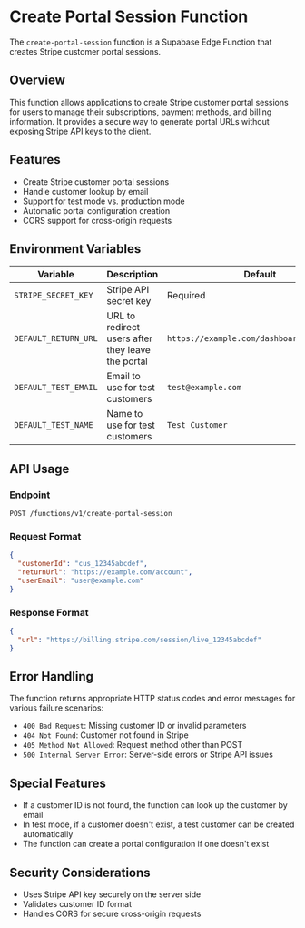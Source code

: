 # Create Portal Session Function

The `create-portal-session` function is a Supabase Edge Function that creates Stripe customer portal sessions.

## Overview

This function allows applications to create Stripe customer portal sessions for users to manage their subscriptions, payment methods, and billing information. It provides a secure way to generate portal URLs without exposing Stripe API keys to the client.

## Features

- Create Stripe customer portal sessions
- Handle customer lookup by email
- Support for test mode vs. production mode
- Automatic portal configuration creation
- CORS support for cross-origin requests

## Environment Variables

| Variable | Description | Default |
|----------|-------------|---------|
| `STRIPE_SECRET_KEY` | Stripe API secret key | Required |
| `DEFAULT_RETURN_URL` | URL to redirect users after they leave the portal | `https://example.com/dashboard/membership` |
| `DEFAULT_TEST_EMAIL` | Email to use for test customers | `test@example.com` |
| `DEFAULT_TEST_NAME` | Name to use for test customers | `Test Customer` |

## API Usage

### Endpoint

```
POST /functions/v1/create-portal-session
```

### Request Format

```json
{
  "customerId": "cus_12345abcdef",
  "returnUrl": "https://example.com/account",
  "userEmail": "user@example.com"
}
```

### Response Format

```json
{
  "url": "https://billing.stripe.com/session/live_12345abcdef"
}
```

## Error Handling

The function returns appropriate HTTP status codes and error messages for various failure scenarios:

- `400 Bad Request`: Missing customer ID or invalid parameters
- `404 Not Found`: Customer not found in Stripe
- `405 Method Not Allowed`: Request method other than POST
- `500 Internal Server Error`: Server-side errors or Stripe API issues

## Special Features

- If a customer ID is not found, the function can look up the customer by email
- In test mode, if a customer doesn't exist, a test customer can be created automatically
- The function can create a portal configuration if one doesn't exist

## Security Considerations

- Uses Stripe API key securely on the server side
- Validates customer ID format
- Handles CORS for secure cross-origin requests